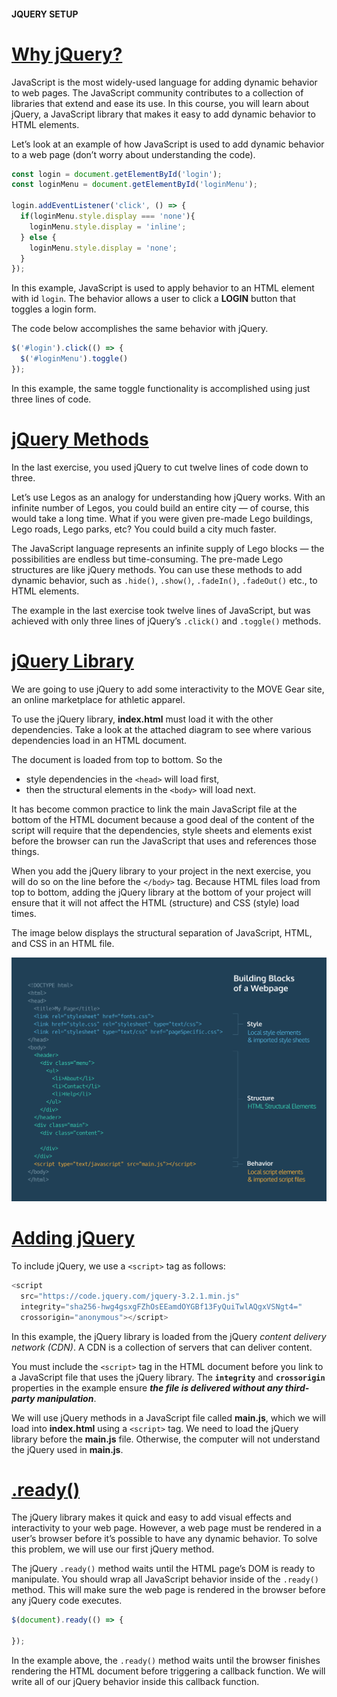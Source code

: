 #### JQUERY SETUP

# [Why jQuery?](https://www.codecademy.com/courses/learn-jquery/lessons/jquery-setup/exercises/why-jquery)

JavaScript is the most widely-used language for adding dynamic behavior to web pages. 
The JavaScript community contributes to a collection of libraries that extend and ease its use. 
In this course, you will learn about jQuery, a JavaScript library that makes it easy to add dynamic behavior to HTML elements.

Let’s look at an example of how JavaScript is used to add dynamic behavior to a web page (don’t worry about understanding the code).
```JavaScript
const login = document.getElementById('login');
const loginMenu = document.getElementById('loginMenu');
 
login.addEventListener('click', () => {
  if(loginMenu.style.display === 'none'){
    loginMenu.style.display = 'inline';
  } else {
    loginMenu.style.display = 'none';
  }
});
```
In this example, JavaScript is used to apply behavior to an HTML element with id `login`. 
The behavior allows a user to click a **LOGIN** button that toggles a login form.

The code below accomplishes the same behavior with jQuery.
```JavaScript
$('#login').click(() => {
  $('#loginMenu').toggle()
});
```
In this example, the same toggle functionality is accomplished using just three lines of code.

# [jQuery Methods](https://www.codecademy.com/courses/learn-jquery/lessons/jquery-setup/exercises/jquery-methods)

In the last exercise, you used jQuery to cut twelve lines of code down to three.

Let’s use Legos as an analogy for understanding how jQuery works. 
With an infinite number of Legos, you could build an entire city — of course, this would take a long time. 
What if you were given pre-made Lego buildings, Lego roads, Lego parks, etc? 
You could build a city much faster.

The JavaScript language represents an infinite supply of Lego blocks — the possibilities are endless but time-consuming. 
The pre-made Lego structures are like jQuery methods. 
You can use these methods to add dynamic behavior, such as `.hide()`, `.show()`, `.fadeIn()`, `.fadeOut()` etc., to HTML elements.

The example in the last exercise took twelve lines of JavaScript, but was achieved with only three lines of jQuery’s `.click()` and `.toggle()` methods.

# [jQuery Library](https://www.codecademy.com/courses/learn-jquery/lessons/jquery-setup/exercises/jquery-library)

We are going to use jQuery to add some interactivity to the MOVE Gear site, an online marketplace for athletic apparel.

To use the jQuery library, **index.html** must load it with the other dependencies. 
Take a look at the attached diagram to see where various dependencies load in an HTML document.

The document is loaded from top to bottom. 
So the 
* style dependencies in the `<head>` will load first, 
* then the structural elements in the `<body>` will load next. 

It has become common practice to link the main JavaScript file at the bottom of the HTML document 
because a good deal of the content of the script will require that the dependencies, style sheets and elements exist 
before the browser can run the JavaScript that uses and references those things.

When you add the jQuery library to your project in the next exercise, you will do so on the line before the `</body>` tag. 
Because HTML files load from top to bottom, adding the jQuery library at the bottom of your project will ensure that it will not affect the HTML (structure) and CSS (style) load times.

The image below displays the structural separation of JavaScript, HTML, and CSS in an HTML file.

![The structural separation in an HTML file](jquery-diagrams_webpage-buildingblocks.svg)

# [Adding jQuery](https://www.codecademy.com/courses/learn-jquery/lessons/jquery-setup/exercises/adding-jquery)

To include jQuery, we use a `<script>` tag as follows:
```Javascript
<script
  src="https://code.jquery.com/jquery-3.2.1.min.js"
  integrity="sha256-hwg4gsxgFZhOsEEamdOYGBf13FyQuiTwlAQgxVSNgt4="
  crossorigin="anonymous"></script>
```
In this example, the jQuery library is loaded from the jQuery *content delivery network (CDN)*. 
A CDN is a collection of servers that can deliver content.

You must include the `<script>` tag in the HTML document before you link to a JavaScript file that uses the jQuery library. 
The **`integrity`** and **`crossorigin`** properties in the example ensure ***the file is delivered without any third-party manipulation***.

We will use jQuery methods in a JavaScript file called **main.js**, which we will load into **index.html** using a `<script>` tag. 
We need to load the jQuery library before the **main.js** file. 
Otherwise, the computer will not understand the jQuery used in **main.js**.

# [.ready()](https://www.codecademy.com/courses/learn-jquery/lessons/jquery-setup/exercises/ready)

The jQuery library makes it quick and easy to add visual effects and interactivity to your web page. 
However, a web page must be rendered in a user’s browser before it’s possible to have any dynamic behavior. 
To solve this problem, we will use our first jQuery method.

The jQuery `.ready()` method waits until the HTML page’s DOM is ready to manipulate. 
You should wrap all JavaScript behavior inside of the `.ready()` method. 
This will make sure the web page is rendered in the browser before any jQuery code executes.
```javascript
$(document).ready(() => {
 
});
```
In the example above, the `.ready()` method waits until the browser finishes rendering the HTML document before triggering a callback function. 
We will write all of our jQuery behavior inside this callback function.

















